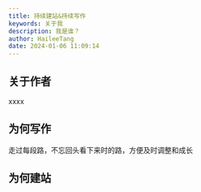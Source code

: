 ```yaml
---
title: 持续建站&持续写作
keywords: 关于我
description: 我是谁？
author: HaileeTang
date: 2024-01-06 11:09:14
---
```

## 关于作者
xxxx

## 为何写作
走过每段路，不忘回头看下来时的路，方便及时调整和成长

## 为何建站


